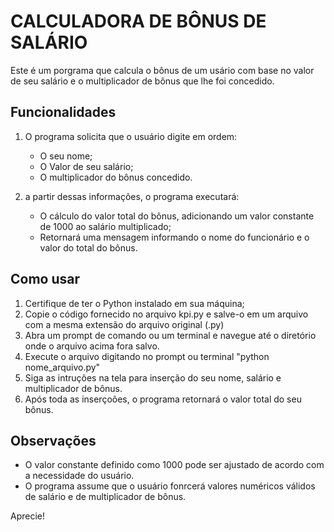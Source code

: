 # CALCULADORA DE BÔNUS DE SALÁRIO

Este é um porgrama que calcula o bônus de um usário com base no valor de seu salário e o multiplicador de bônus que lhe foi concedido.

## Funcionalidades
1. O programa solicita que o usuário digite em ordem:
    - O seu nome;
    - O Valor de seu salário;
    - O multiplicador do bônus concedido.

2. a partir dessas informações, o programa executará:
    - O cálculo do valor total do bônus, adicionando um valor constante de 1000 ao salário multiplicado;
    - Retornará uma mensagem  informando o nome do funcionário e o valor do total do bônus.

## Como usar
1. Certifique de ter o Python instalado em sua máquina;
2. Copie o código fornecido no arquivo kpi.py e salve-o em um arquivo com a mesma extensão do arquivo original (.py)
3. Abra um prompt de comando ou um terminal e navegue até o diretório onde o arquivo acima fora salvo.
4. Execute o arquivo digitando no prompt ou terminal "python nome_arquivo.py"
5. Siga as intruções na tela para inserção do seu nome, salário e multiplicador de bônus.
6. Após toda as inserçoões, o programa retornará o valor total do seu bônus.

## Observações
- O valor constante definido como 1000 pode ser ajustado de acordo com a necessidade do usuário.
- O programa assume que o usuário fonrcerá valores numéricos válidos de salário e de multiplicador de bônus.

Aprecie!
     
